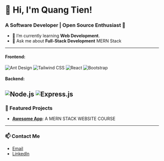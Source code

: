 # 👋 Hi, I'm Quang Tien!
### A Software Developer | Open Source Enthusiast 🚀

- 🌱 I’m currently learning **Web Development**.
- 💬 Ask me about **Full-Stack Development** MERN Stack

---

#### Frontend:
![Ant Design](https://img.shields.io/badge/Ant%20Design-%230170FE.svg?style=flat&logo=ant-design&logoColor=white)
![Tailwind CSS](https://img.shields.io/badge/Tailwind%20CSS-%2338B2AC.svg?style=flat&logo=tailwind-css&logoColor=white)
![React](https://img.shields.io/badge/React-%2361DAFB.svg?style=flat&logo=react&logoColor=black)
![Bootstrap](https://img.shields.io/badge/Bootstrap-%237952B3.svg?style=flat&logo=bootstrap&logoColor=white)

#### Backend:
![Node.js](https://img.shields.io/badge/Node.js-%23339933.svg?style=flat&logo=nodedotjs&logoColor=white)
![Express.js](https://img.shields.io/badge/Express.js-%23000000.svg?style=flat&logo=express&logoColor=white)
---

### 🌟 Featured Projects
- [**Awesome App**](https://github.com/QuangTien78202/CourseProject.git): A MERN STACK WEBSITE COURSE 


---

### 📫 Contact Me
- [Email](mailto:nguyenquangtien782002@gmail.com)
- [LinkedIn](https://linkedin.com/in/quangtien)
